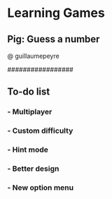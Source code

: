# Learning Games
## Pig: Guess a number

@ guillaumepeyre

#################

## To-do list
### - Multiplayer
### - Custom difficulty
### - Hint mode
### - Better design
### - New option menu
